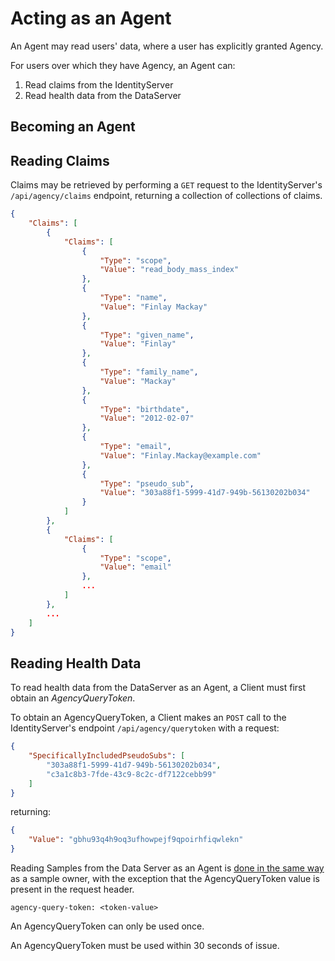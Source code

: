 # Acting as an Agent

An Agent may read users' data, where a user has explicitly granted Agency.

For users over which they have Agency, an Agent can:

1. Read claims from the IdentityServer
1. Read health data from the DataServer

## Becoming an Agent

## Reading Claims

Claims may be retrieved by performing a `GET` request to the IdentityServer's `/api/agency/claims` endpoint, returning a collection of collections of claims.

```json
{
    "Claims": [
        {
            "Claims": [
                {
                    "Type": "scope",
                    "Value": "read_body_mass_index"
                },
                {
                    "Type": "name",
                    "Value": "Finlay Mackay"
                },
                {
                    "Type": "given_name",
                    "Value": "Finlay"
                },
                {
                    "Type": "family_name",
                    "Value": "Mackay"
                },
                {
                    "Type": "birthdate",
                    "Value": "2012-02-07"
                },
                {
                    "Type": "email",
                    "Value": "Finlay.Mackay@example.com"
                },
                {
                    "Type": "pseudo_sub",
                    "Value": "303a88f1-5999-41d7-949b-56130202b034"
                }
            ]
        },
        {
            "Claims": [
                {
                    "Type": "scope",
                    "Value": "email"
                },
                ...
            ]
        },
        ...
    ]
}

```

## Reading Health Data

To read health data from the DataServer as an Agent, a Client must first obtain an _AgencyQueryToken_.

To obtain an AgencyQueryToken, a Client makes an `POST` call to the IdentityServer's endpoint `/api/agency/querytoken` with a request:

```json
{
	"SpecificallyIncludedPseudoSubs": [
		"303a88f1-5999-41d7-949b-56130202b034",
		"c3a1c8b3-7fde-43c9-8c2c-df7122cebb99"
	]
}
```

returning:

```json
{
	"Value": "gbhu93q4h9oq3ufhowpejf9qpoirhfiqwlekn"
}
```


Reading Samples from the Data Server as an Agent is [done in the same way]("reading_samples") as a sample owner, with the exception that the AgencyQueryToken value is present in the request header.

```
agency-query-token: <token-value>
```

An AgencyQueryToken can only be used once.

An AgencyQueryToken must be used within 30 seconds of issue.
